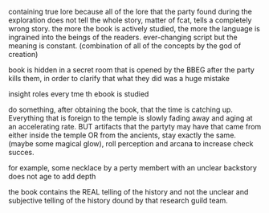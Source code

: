 containing true lore because all of the lore that the party found during the exploration does not tell the whole story, matter of fcat, tells a completely wrong story.
the more the book is actively studied, the more the language is ingrained into the beings of the readers.
ever-changing script but the meaning is constant. (combination of all of the concepts by the god of creation)

book is hidden in a secret room that is opened by the BBEG after the party kills them, in order to clarify that what they did was a huge mistake


insight roles every tme th ebook is studied

do something, after obtaining the book, that the time is catching up. Everything that is foreign to the temple is slowly fading away and aging at an accelerating rate. BUT artifacts that the partyty may have that came from either inside the temple OR from the ancients, stay exactly the same. (maybe some magical glow), roll perception and arcana to increase check succes.

for example, some necklace by a perty membert with an unclear backstory does not age to add depth

the book contains the REAL telling of the history and not the unclear and subjective telling of the history dound by that research guild team.
